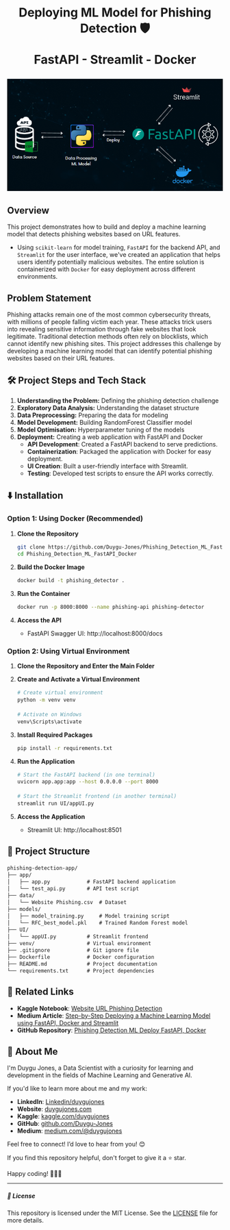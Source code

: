 <h1 align="center">
Deploying ML Model for Phishing Detection 🛡️
  
FastAPI - Streamlit - Docker
</h1>

<p align="center">
  <img src="https://github.com/Duygu-Jones/Phishing_Detection_ML_FastAPI_Docker/blob/main/data/image.png">
</p>

## Overview

This project demonstrates how to build and deploy a machine learning model that detects phishing websites based on URL features. 
- Using `scikit-learn` for model training, `FastAPI` for the backend API, and `Streamlit` for the user interface, we've created an application that helps users identify potentially malicious websites. The entire solution is containerized with `Docker` for easy deployment across different environments.


## Problem Statement

Phishing attacks remain one of the most common cybersecurity threats, with millions of people falling victim each year. These attacks trick users into revealing sensitive information through fake websites that look legitimate. Traditional detection methods often rely on blocklists, which cannot identify new phishing sites. This project addresses this challenge by developing a machine learning model that can identify potential phishing websites based on their URL features. 


## 🛠️ Project Steps and Tech Stack

1. **Understanding the Problem:** Defining the phishing detection challenge
2. **Exploratory Data Analysis:** Understanding the dataset structure
3. **Data Preprocessing:** Preparing the data for modeling
4. **Model Development:** Building RandomForest Classifier model
5. **Model Optimisation:** Hyperparameter tuning of the models
6. **Deployment:** Creating a web application with FastAPI and Docker
    - **API Development**: Created a FastAPI backend to serve predictions.
    - **Containerization**: Packaged the application with Docker for easy deployment.
    - **UI Creation**: Built a user-friendly interface with Streamlit.
    - **Testing**: Developed test scripts to ensure the API works correctly.


## ⬇️ Installation

### Option 1: Using Docker (Recommended)

1. **Clone the Repository**
   ```bash
   git clone https://github.com/Duygu-Jones/Phishing_Detection_ML_FastAPI_Docker.git
   cd Phishing_Detection_ML_FastAPI_Docker
   ```

2. **Build the Docker Image**
   ```bash
   docker build -t phishing_detector .
   ```

3. **Run the Container**
   ```bash
   docker run -p 8000:8000 --name phishing-api phishing-detector
   ```

4. **Access the API**
   - FastAPI Swagger UI: http://localhost:8000/docs

### Option 2: Using Virtual Environment

1. **Clone the Repository and Enter the Main Folder**

2. **Create and Activate a Virtual Environment**
   ```bash
   # Create virtual environment
   python -m venv venv
   
   # Activate on Windows
   venv\Scripts\activate
   ```

3. **Install Required Packages**
   ```bash
   pip install -r requirements.txt
   ```

4. **Run the Application**
   ```bash
   # Start the FastAPI backend (in one terminal)
   uvicorn app.app:app --host 0.0.0.0 --port 8000
   
   # Start the Streamlit frontend (in another terminal)
   streamlit run UI/appUI.py
   ```

5. **Access the Application**
   - Streamlit UI: http://localhost:8501



## 📂 Project Structure

```
phishing-detection-app/
├── app/
│   ├── app.py            # FastAPI backend application
│   └── test_api.py       # API test script
├── data/
│   └── Website Phishing.csv  # Dataset
├── models/
│   ├── model_training.py     # Model training script
│   └── RFC_best_model.pkl    # Trained Random Forest model
├── UI/
│   └── appUI.py          # Streamlit frontend
├── venv/                 # Virtual environment
├── .gitignore            # Git ignore file
├── Dockerfile            # Docker configuration
├── README.md             # Project documentation
└── requirements.txt      # Project dependencies
```


## 🔗 Related Links

- **Kaggle Notebook**: [Website URL Phishing Detection](https://www.kaggle.com/code/duygujones/website-phishing-detection-ml-project)
- **Medium Article**: [Step-by-Step Deploying a Machine Learning Model using FastAPI, Docker and Streamlit](https://medium.com/@duygujones/step-by-step-deploying-a-machine-learning-model-using-fastapi-docker-and-streamlit-a66bf9c85043)
- **GitHub Repository**: [Phishing Detection ML Deploy FastAPI, Docker](https://github.com/Duygu-Jones/Phishing_Detection_ML_FastAPI_Docker/tree/main)


## 🌱 About Me

I'm Duygu Jones, a Data Scientist with a curiosity for learning and development in the fields of Machine Learning and Generative AI.

If you'd like to learn more about me and my work:
- **LinkedIn**: [Linkedin/duygujones](https://www.linkedin.com/in/duygujones/)
- **Website**: [duygujones.com](https://duygujones.vercel.app/)
- **Kaggle**: [kaggle.com/duygujones](https://www.kaggle.com/duygujones)
- **GitHub**: [github.com/Duygu-Jones](https://github.com/Duygu-Jones)
- **Medium**: [medium.com/@duygujones](https://medium.com/@duygujones)

Feel free to connect! I’d love to hear from you! 😊


If you find this repository helpful, don't forget to give it a ⭐ star.

Happy coding! 👩‍💻✨

---

##### 📜 License

This repository is licensed under the MIT License. See the [LICENSE](LICENSE) file for more details.